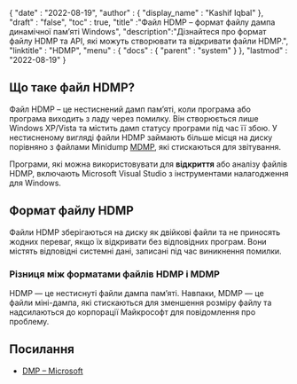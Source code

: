 {
  "date" : "2022-08-19",
  "author" : {
    "display_name" : "Kashif Iqbal"
},
  "draft" : "false",
  "toc" : true,
  "title" :"Файл HDMP – формат файлу дампа динамічної пам’яті Windows",
  "description":"Дізнайтеся про формат файлу HDMP та API, які можуть створювати та відкривати файли HDMP.",
  "linktitle" : "HDMP",
  "menu" : {
    "docs" : {
      "parent" : "system"
}
},
  "lastmod" : "2022-08-19"
}

## Що таке файл HDMP?

Файл HDMP – це нестиснений дамп пам’яті, коли програма або програма виходить з ладу через помилку. Він створюється лише Windows XP/Vista та містить дамп статусу програми під час її збою. У нестисненому вигляді файли HDMP займають більше місця на диску порівняно з файлами Minidump [MDMP](/uk/system/mdmp/), які стискаються для звітування.

Програми, які можна використовувати для **відкриття** або аналізу файлів HDMP, включають Microsoft Visual Studio з інструментами налагодження для Windows.

## Формат файлу HDMP

Файли HDMP зберігаються на диску як двійкові файли та не приносять жодних переваг, якщо їх відкривати без відповідних програм. Вони містять відповідні системні дані, записані під час виникнення помилки.

### Різниця між форматами файлів HDMP і MDMP

HDMP — це нестиснуті файли дампа пам’яті. Навпаки, MDMP — це файли міні-дампа, які стискаються для зменшення розміру файлу та надсилаються до корпорації Майкрософт для повідомлення про проблему.

## Посилання ##

* [DMP – Microsoft](https://learn.microsoft.com/en-us/troubleshoot/windows-client/performance/read-small-memory-dump-file)

